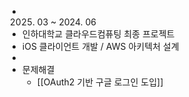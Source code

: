 - 2025. 03 ~ 2024. 06
- 인하대학교 클라우드컴퓨팅 최종 프로젝트
- iOS 클라이언트 개발 / AWS 아키텍처 설계
-
- 문제해결
	- [[OAuth2 기반 구글 로그인 도입]]